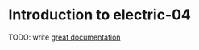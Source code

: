 # Introduction to electric-04

TODO: write [great documentation](http://jacobian.org/writing/what-to-write/)
